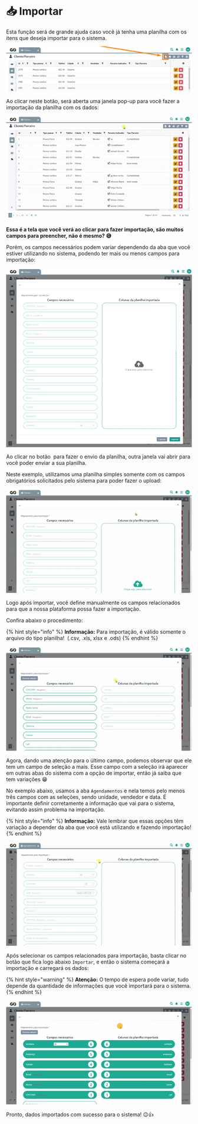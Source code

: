 # 📥 Importar

Esta função será de grande ajuda caso você já tenha uma planilha com os itens que deseja importar para o sistema. 

![](/erp-v2/assets/importar_botao.png)

Ao clicar neste botão, será aberta uma janela pop-up para você fazer a importação da planilha com os dados:

![](/erp-v2/assets/importar_botao_tela.gif)

**Essa é a tela que você verá ao clicar para fazer importação, são muitos campos para preencher, não é mesmo? 😅**

Porém, os campos necessários podem variar dependendo da aba que você estiver utilizando no sistema, podendo ter mais ou menos campos para importação:

![](/erp-v2/assets/importar_tela_importacao.png)

Ao clicar no botão <img src="https://cdn-icons-png.flaticon.com/128/25/25399.png" alt="" data-size="line"> para fazer o envio da planilha, outra janela vai abrir para você poder enviar a sua planilha.

Neste exemplo, utilizamos uma planilha simples somente com os campos obrigatórios solicitados pelo sistema para poder fazer o upload:

![](/erp-v2/assets/importar_botao_planilha.gif)

Logo após importar, você define manualmente os campos relacionados para que a nossa plataforma possa fazer a importação. 

Confira abaixo o procedimento:

{% hint style="info" %}
**Informação:** Para importação, é válido somente o arquivo do tipo planilha! <img src="   https://cdn-icons-png.flaticon.com/512/1/1396.png " alt="" data-size="line"> (.csv, .xls, xlsx e .ods)
{% endhint %}

![](/erp-v2/assets/importar_botao_planilha_campos.gif)

Agora, dando uma atenção para o último campo, podemos observar que ele tem um campo de seleção a mais. Esse campo com a seleção irá aparecer em outras abas do sistema com a opção de importar, então já saiba que tem variações 😁

No exemplo abaixo, usamos a aba `Agendamentos` e nela temos pelo menos três campos com as seleções, sendo unidade, vendedor e data. É importante definir corretamente a informação que vai para o sistema, evitando assim problema na importação. 

{% hint style="info" %}
**Informação:** Vale lembrar que essas opções têm variação a depender da aba que você está utilizando e fazendo importação!
{% endhint %}

![](/erp-v2/assets/importar_botao_planilha_campos_select.gif)

Após selecionar os campos relacionados para importação, basta clicar no botão que fica logo abaixo `Importar`, e então o sistema começará a importação e carregará os dados:

{% hint style="warning" %}
**Atenção:** O tempo de espera pode variar, tudo depende da quantidade de informações que você importará  para o sistema.
{% endhint %}

![](/erp-v2/assets/importar_botao_importacao.gif)

Pronto, dados importados com sucesso para o sistema! 😉👍
